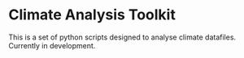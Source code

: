 # Climate Analysis Toolkit

This is a set of python scripts designed to analyse climate datafiles.
Currently in development.
